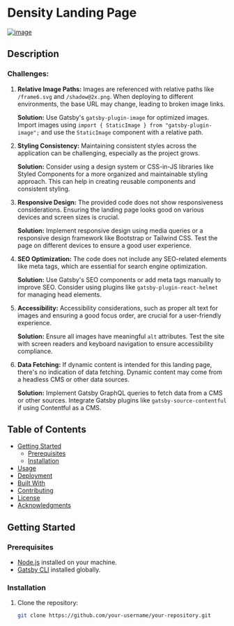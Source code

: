 # Density Landing Page

 [![image](https://github.com/Jagdish24-uc/density_Landing_page/assets/71270068/0a2e089b-3b5a-407c-b630-21ba763b1bca)
](https://merry-fairy-9e2799.netlify.app/)

## Description

### Challenges:

1. **Relative Image Paths:**
   Images are referenced with relative paths like `/frame6.svg` and `/shadow@2x.png`. When deploying to different environments, the base URL may change, leading to broken image links.

   **Solution:**
   Use Gatsby's `gatsby-plugin-image` for optimized images. Import images using `import { StaticImage } from "gatsby-plugin-image";` and use the `StaticImage` component with a relative path.

2. **Styling Consistency:**
   Maintaining consistent styles across the application can be challenging, especially as the project grows. 

   **Solution:**
   Consider using a design system or CSS-in-JS libraries like Styled Components for a more organized and maintainable styling approach. This can help in creating reusable components and consistent styling.

3. **Responsive Design:**
   The provided code does not show responsiveness considerations. Ensuring the landing page looks good on various devices and screen sizes is crucial.

   **Solution:**
   Implement responsive design using media queries or a responsive design framework like Bootstrap or Tailwind CSS. Test the page on different devices to ensure a good user experience.

4. **SEO Optimization:**
   The code does not include any SEO-related elements like meta tags, which are essential for search engine optimization.

   **Solution:**
   Use Gatsby's SEO components or add meta tags manually to improve SEO. Consider using plugins like `gatsby-plugin-react-helmet` for managing head elements.

5. **Accessibility:**
   Accessibility considerations, such as proper alt text for images and ensuring a good focus order, are crucial for a user-friendly experience.

   **Solution:**
   Ensure all images have meaningful `alt` attributes. Test the site with screen readers and keyboard navigation to ensure accessibility compliance.

6. **Data Fetching:**
   If dynamic content is intended for this landing page, there's no indication of data fetching. Dynamic content may come from a headless CMS or other data sources.

   **Solution:**
   Implement Gatsby GraphQL queries to fetch data from a CMS or other sources. Integrate Gatsby plugins like `gatsby-source-contentful` if using Contentful as a CMS.

## Table of Contents

- [Getting Started](#getting-started)
  - [Prerequisites](#prerequisites)
  - [Installation](#installation)
- [Usage](#usage)
- [Deployment](#deployment)
- [Built With](#built-with)
- [Contributing](#contributing)
- [License](#license)
- [Acknowledgments](#acknowledgments)

## Getting Started

### Prerequisites

- [Node.js](https://nodejs.org/) installed on your machine.
- [Gatsby CLI](https://www.gatsbyjs.com/docs/reference/gatsby-cli/) installed globally.

### Installation

1. Clone the repository:

   ```bash
   git clone https://github.com/your-username/your-repository.git
